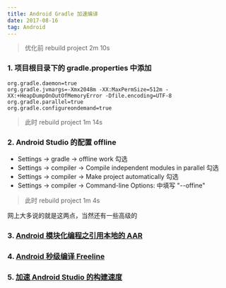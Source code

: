 ```yaml
---
title: Android Gradle 加速编译 
date: 2017-08-16
tag: Android
---
```


> 优化前 rebuild project 2m 10s

### 1. 项目根目录下的 gradle.properties 中添加

```
org.gradle.daemon=true
org.gradle.jvmargs=-Xmx2048m -XX:MaxPermSize=512m -XX:+HeapDumpOnOutOfMemoryError -Dfile.encoding=UTF-8
org.gradle.parallel=true
org.gradle.configureondemand=true
```

> 此时 rebuild project 1m 14s

### 2. Android Studio 的配置 offline

- Settings -> gradle -> offline work 勾选
- Settings -> compiler -> Compile independent modules in parallel 勾选
- Settings -> compiler -> Make project automatically 勾选
- Settings -> compiler -> Command-line Options: 中填写 "--offine"

> 此时 rebuild project 1m 4s

网上大多说的就是这两点，当然还有一些高级的

### 3. [Android 模块化编程之引用本地的 AAR](http://stormzhang.com/android/2015/03/01/android-reference-local-aar/)

### 4. [Android 秒级编译 Freeline](http://stormzhang.com/2016/12/02/android-seconds-build-freeline/)

### 5. [加速 Android Studio 的构建速度](https://www.diycode.cc/topics/683)
